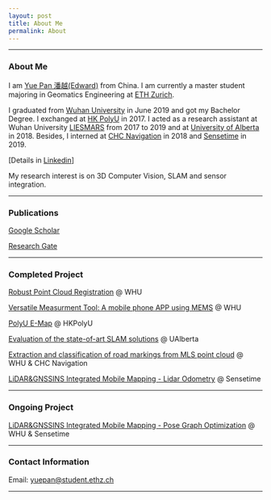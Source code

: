 ```yaml
---
layout: post
title: About Me
permalink: About
---
```



------
### About Me
I am [Yue Pan 潘越(Edward)](https://www.yuepanedward.com/) from China.
I am currently a master student majoring in Geomatics Engineering at [ETH Zurich](https://ethz.ch/en.html). 

I graduated from [Wuhan University](https://en.whu.edu.cn/) in June 2019 and got my Bachelor Degree. I exchanged at [HK PolyU](https://www.polyu.edu.hk/web/en/home/index.html) in 2017. I acted as a research assistant at Wuhan University [LIESMARS](http://www.lmars.whu.edu.cn/en/) from 2017 to 2019 and at [University of Alberta](https://www.ualberta.ca/) in 2018. Besides, I interned at [CHC Navigation](https://www.chcnav.com/index) in 2018 and [Sensetime](https://www.sensetime.com/en/) in 2019. 

[Details in [Linkedin](https://www.linkedin.com/in/yue-pan-59461b148/)]

My research interest is on 3D Computer Vision, SLAM and sensor integration.

---

### Publications

[Google Scholar](https://scholar.google.com/citations?hl=en&user=PUlWya8AAAAJ)

[Research Gate](https://www.researchgate.net/profile/Yue_Pan36)

---

### Completed Project

[Robust Point Cloud Registration](https://github.com/YuePanEdward/GH-ICP) @ WHU

[Versatile Measurment Tool: A mobile phone APP using MEMS](https://github.com/YuePanEdward/MeasureAPP) @ WHU

[PolyU E-Map](https://github.com/YuePanEdward/I-PolyU) @ HKPolyU

[Evaluation of the state-of-art SLAM solutions](https://github.com/YuePanEdward/VSLAM-LSLAM-Comparison) @ UAlberta

[Extraction and classification of road markings from MLS point cloud](https://github.com/YuePanEdward/RoadMarkingExtraction) @ WHU & CHC Navigation

[LiDAR&GNSSINS Integrated Mobile Mapping - Lidar Odometry](https://github.com/YuePanEdward/LLS-LOAM) @ Sensetime

---

### Ongoing Project


[LiDAR&GNSSINS Integrated Mobile Mapping - Pose Graph Optimization](https://github.com/YuePanEdward/CloudControlNet/tree/dev) @ WHU & Sensetime

---

### Contact Information

Email: yuepan@student.ethz.ch

---

